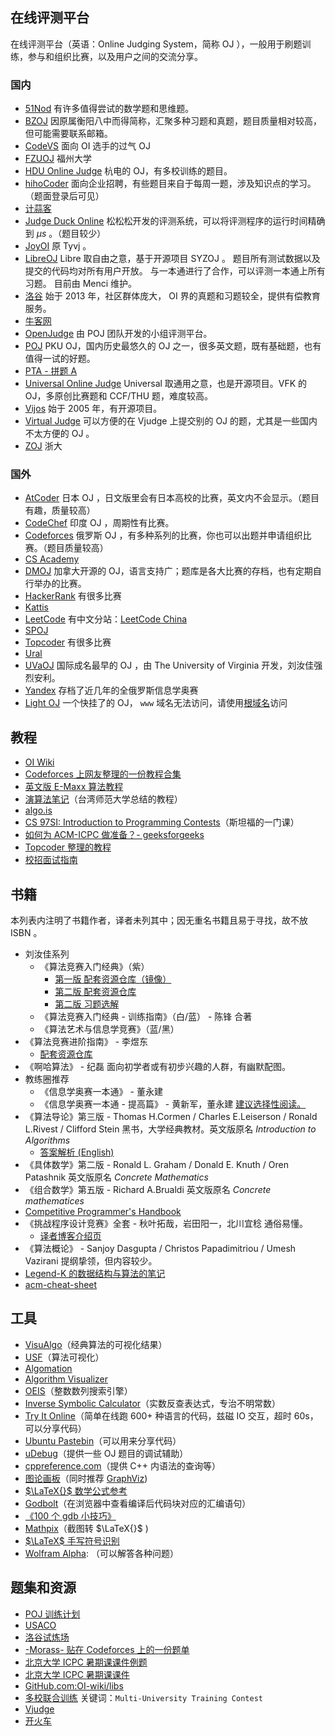 ## 在线评测平台

在线评测平台（英语：Online Judging System，简称 OJ ），一般用于刷题训练，参与和组织比赛，以及用户之间的交流分享。

### 国内

-   [51Nod](https://www.51nod.com/)
    有许多值得尝试的数学题和思维题。
-   [BZOJ](https://www.lydsy.com/JudgeOnline/)
    因原属衡阳八中而得简称，汇聚多种习题和真题，题目质量相对较高，但可能需要联系邮箱。
-   [CodeVS](http://www.codevs.cn/)
    面向 OI 选手的过气 OJ
-   [FZUOJ](http://acm.fzu.edu.cn/)
    福州大学
-   [HDU Online Judge](http://acm.hdu.edu.cn/)
    杭电的 OJ，有多校训练的题目。
-   [hihoCoder](https://hihocoder.com/)
    面向企业招聘，有些题目来自于每周一题，涉及知识点的学习。（题面登录后可见）
-   [计蒜客](https://www.jisuanke.com/)
-   [Judge Duck Online](https://duck.ac/)
    松松松开发的评测系统，可以将评测程序的运行时间精确到 $\mu s$ 。（题目较少）
-   [JoyOI](http://www.joyoi.cn/)
    原 Tyvj 。
-   [LibreOJ](https://loj.ac/)
    Libre 取自由之意，基于开源项目 SYZOJ 。
    题目所有测试数据以及提交的代码均对所有用户开放。
    与一本通进行了合作，可以评测一本通上所有习题。
    目前由 Menci 维护。
-   [洛谷](https://www.luogu.org/)
    始于 2013 年，社区群体庞大， OI 界的真题和习题较全，提供有偿教育服务。
-   [牛客网](https://www.nowcoder.com/)
-   [OpenJudge](http://openjudge.cn/)
    由 POJ 团队开发的小组评测平台。
-   [POJ](http://poj.org/)
    PKU OJ，国内历史最悠久的 OJ 之一，很多英文题，既有基础题，也有值得一试的好题。
-   [PTA - 拼题 A](https://pintia.cn/)
-   [Universal Online Judge](http://uoj.ac/)
    Universal 取通用之意，也是开源项目。VFK 的 OJ，多原创比赛题和 CCF/THU 题，难度较高。
-   [Vijos](https://vijos.org/)
    始于 2005 年，有开源项目。
-   [Virtual Judge](https://vjudge.net/)
    可以方便的在 Vjudge 上提交别的 OJ 的题，尤其是一些国内不太方便的 OJ 。
-   [ZOJ](http://acm.zju.edu.cn/onlinejudge/)
    浙大

### 国外

-   [AtCoder](https://atcoder.jp/)
    日本 OJ ，日文版里会有日本高校的比赛，英文内不会显示。（题目有趣，质量较高）
-   [CodeChef](https://codechef.com/)
    印度 OJ ，周期性有比赛。
-   [Codeforces](https://codeforces.com/)
    俄罗斯 OJ ，有多种系列的比赛，你也可以出题并申请组织比赛。（题目质量较高）
-   [CS Academy](https://csacademy.com/)
-   [DMOJ](https://dmoj.ca/)
    加拿大开源的 OJ，语言支持广；题库是各大比赛的存档，也有定期自行举办的比赛。
-   [HackerRank](https://www.hackerrank.com/)
    有很多比赛
-   [Kattis](https://open.kattis.com/)
-   [LeetCode](https://leetcode.com/)
    有中文分站：[LeetCode China](https://leetcode-cn.com/)
-   [SPOJ](http://www.spoj.com)
-   [Topcoder](https://www.topcoder.com/)
    有很多比赛
-   [Ural](http://acm.timus.ru/)
-   [UVaOJ](https://uva.onlinejudge.org/)
    国际成名最早的 OJ ，由 The University of Virginia 开发，刘汝佳强烈安利。
-   [Yandex](https://contest.yandex.ru/)
    存档了近几年的全俄罗斯信息学奥赛
-   [Light OJ](http://lightoj.com)
    一个快挂了的 OJ， `www` 域名无法访问，请使用[根域名](http://lightoj.com)访问

## 教程

-   [OI Wiki](https://oi-wiki.org)
-   [Codeforces 上网友整理的一份教程合集](http://codeforces.com/blog/entry/57282)
-   [英文版 E-Maxx 算法教程](https://cp-algorithms.com/)
-   [演算法笔记](http://www.csie.ntnu.edu.tw/~u91029/)（台湾师范大学总结的教程）
-   [algo.is](https://algo.is/t-414-aflv-competitive-programming-course-2016/)
-   [CS 97SI: Introduction to Programming Contests](http://web.stanford.edu/class/cs97si/)（斯坦福的一门课）
-   [如何为 ACM-ICPC 做准备？- geeksforgeeks](https://www.geeksforgeeks.org/how-to-prepare-for-acm-icpc/)
-   [Topcoder 整理的教程](https://www.topcoder.com/community/competitive-programming/tutorials/)
-   [校招面试指南](https://github.com/jwasham/coding-interview-university)

## 书籍

本列表内注明了书籍作者，译者未列其中；因无重名书籍且易于寻找，故不放 ISBN 。

-   刘汝佳系列
    -   《算法竞赛入门经典》（紫）
        -   [第一版 配套资源仓库（镜像）](https://github.com/sukhoeing/aoapc-book/)
        -   [第二版 配套资源仓库](https://github.com/aoapc-book/aoapc-bac2nd)
        -   [第二版 习题选解](https://github.com/sukhoeing/aoapc-bac2nd-keys)
    -   《算法竞赛入门经典 - 训练指南》（白/蓝） - 陈锋 合著
    -   《算法艺术与信息学竞赛》（蓝/黑）
-   《算法竞赛进阶指南》 - 李煜东
    -   [配套资源仓库](https://github.com/lydrainbowcat/tedukuri)
-   《啊哈算法》 - 纪磊
    面向初学者或有初步兴趣的人群，有幽默配图。
-   教练圈推荐
    -   《信息学奥赛一本通》 - 董永建
    -   《信息学奥赛一本通 - 提高篇》 - 黄新军，董永建
    [建议选择性阅读。](https://www.zhihu.com/question/292926937)
-   《算法导论》第三版 - Thomas H.Cormen / Charles E.Leiserson / Ronald L.Rivest / Clifford Stein 
    黑书，大学经典教材。英文版原名 _Introduction to Algorithms_
    -   [答案解析 (English)](https://github.com/walkccc/CLRS)
-   《具体数学》第二版 - Ronald L. Graham / Donald E. Knuth / Oren Patashnik 
    英文版原名 _Concrete Mathematics_
-   《组合数学》第五版 - Richard A.Brualdi 
    英文版原名 _Concrete mathematices_
-   [Competitive Programmer's Handbook](https://cses.fi/book/index.html)
-   《挑战程序设计竞赛》全套 - 秋叶拓哉，岩田阳一，北川宜稔
    通俗易懂。
    -   [译者博客介绍页](http://blog.watashi.ws/2382/pccb-etc/)
-   《算法概论》 - Sanjoy Dasgupta / Christos Papadimitriou / Umesh Vazirani
    提纲挚领，但内容较少。
-   [Legend-K 的数据结构与算法的笔记](http://www.legend-k.com/Algorithm/Algorithm.pdf)
-   [acm-cheat-sheet](https://github.com/soulmachine/acm-cheat-sheet)

## 工具

-   [VisuAlgo](https://visualgo.net/en)（经典算法的可视化结果）
-   [USF](https://www.cs.usfca.edu/~galles/visualization/)（算法可视化）
-   [Algomation](http://www.algomation.com/)
-   [Algorithm Visualizer](http://algorithm-visualizer.org)
-   [OEIS](https://oeis.org)（整数数列搜索引擎）
-   [Inverse Symbolic Calculator](http://wayback.cecm.sfu.ca/projects/ISC/ISCmain.html)（实数反查表达式，专治不明常数）
-   [Try It Online](https://tio.run)（简单在线跑 600+ 种语言的代码，兹磁 IO 交互，超时 60s，可以分享代码）
-   [Ubuntu Pastebin](https://paste.ubuntu.com)（可以用来分享代码）
-   [uDebug](https://www.udebug.com)（提供一些 OJ 题目的调试辅助）
-   [cppreference.com](https://zh.cppreference.com/w/)（提供 C++ 内语法的查询等）
-   [图论画板](https://csacademy.com/app/graph_editor/)（同时推荐 [GraphViz](http://www.graphviz.org/))
-   [$\LaTeX{}$ 数学公式参考](http://www.mohu.org/info/symbols/symbols.htm)
-   [Godbolt](https://godbolt.org/)（在浏览器中查看编译后代码块对应的汇编语句）
-   [《100 个 gdb 小技巧》](https://github.com/hellogcc/100-gdb-tips)
-   [Mathpix](https://mathpix.com/)（截图转 $\LaTeX{}$ )
-   [$\LaTeX$ 手写符号识别](http://detexify.kirelabs.org/classify.html)
-   [Wolfram Alpha](https://www.wolframalpha.com/): （可以解答各种问题）

## 题集和资源

-   [POJ 训练计划](http://blog.csdn.net/skywalkert/article/details/46594541)
-   [USACO](http://train.usaco.org/usacogate)
-   [洛谷试炼场](https://www.luogu.org/training/mainpage)
-   [-Morass- 贴在 Codeforces 上的一份题单](https://codeforces.com/blog/entry/55274)
-   [北京大学 ICPC 暑期课课件例题](https://vjudge.net/article/446)
-   [北京大学 ICPC 暑期课课件](https://lib-pku.github.io/#acm-icpc%E6%9A%91%E6%9C%9F%E8%AF%BE)
-   [GitHub.com:OI-wiki/libs](https://github.com/OI-wiki/libs)
-   [多校联合训练](http://acm.hdu.edu.cn) 关键词：`Multi-University Training Contest`
-   [Vjudge](https://vjudge.net/)
-   [开火车](http://opentrains.snarknews.info/~ejudge)
